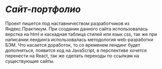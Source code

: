 # *Сайт-портфолио*
Проект пишется под наставничеством разработчиков из Яндекс.Практикум. При создании данного сайта использовалась верстка на html и каскадная таблица стилей или язык css, так же при написании лендинга использовалась методология web-разработки БЭМ. 
Что касается доработок, то со временем лендинг будет дополняться, появится код на JavaScript, в перспективе хочется перенести на React, так же сделать переходы по ссылкам на существующие сайты.  

